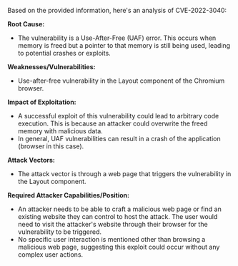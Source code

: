 Based on the provided information, here's an analysis of CVE-2022-3040:

**Root Cause:**
- The vulnerability is a Use-After-Free (UAF) error. This occurs when memory is freed but a pointer to that memory is still being used, leading to potential crashes or exploits.

**Weaknesses/Vulnerabilities:**
- Use-after-free vulnerability in the Layout component of the Chromium browser.

**Impact of Exploitation:**
- A successful exploit of this vulnerability could lead to arbitrary code execution. This is because an attacker could overwrite the freed memory with malicious data.
- In general, UAF vulnerabilities can result in a crash of the application (browser in this case).

**Attack Vectors:**
- The attack vector is through a web page that triggers the vulnerability in the Layout component.

**Required Attacker Capabilities/Position:**
- An attacker needs to be able to craft a malicious web page or find an existing website they can control to host the attack. The user would need to visit the attacker's website through their browser for the vulnerability to be triggered.
- No specific user interaction is mentioned other than browsing a malicious web page, suggesting this exploit could occur without any complex user actions.